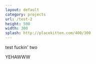```yaml
---
layout: default
category: projects
url: /test-2
height: 500
width: 300
splash: http://placekitten.com/400/300
---
```


test fuckin' two

YEHAWWW